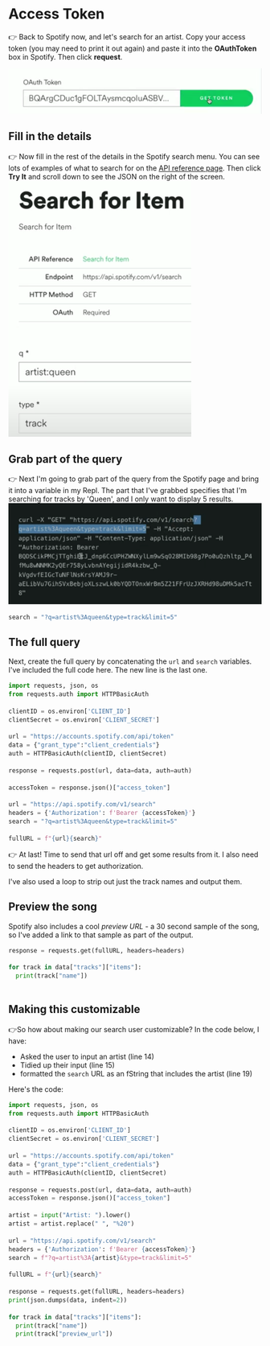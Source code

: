 
# Access Token

👉 Back to Spotify now, and let's search for an artist. Copy your access token (you may need to print it out again) and paste it into the **OAuthToken** box in Spotify. Then click **request**.

![](resources/02_api2.png)

## Fill in the details

👉 Now fill in the rest of the details in the Spotify search menu. You can see lots of examples of what to search for on the [API reference page](https://developer.spotify.com/documentation/web-api/reference/#/operations/search). Then click **Try It** and scroll down to see the JSON on the right of the screen. 
![](resources/02_api3.png)

## Grab part of the query
👉 Next I'm going to grab part of the query from the Spotify page and bring it into a variable in my Repl. The part that I've grabbed specifies that I'm searching for tracks by 'Queen', and I only want to display 5 results.
![](resources/02_api4.png)
```python
search = "?q=artist%3Aqueen&type=track&limit=5"
```
## The full query
Next, create the full query by concatenating the `url` and `search` variables.  I've included the full code here. The new line is the last one.

```python
import requests, json, os
from requests.auth import HTTPBasicAuth

clientID = os.environ['CLIENT_ID']
clientSecret = os.environ['CLIENT_SECRET']

url = "https://accounts.spotify.com/api/token"
data = {"grant_type":"client_credentials"}
auth = HTTPBasicAuth(clientID, clientSecret)

response = requests.post(url, data=data, auth=auth)

accessToken = response.json()["access_token"]

url = "https://api.spotify.com/v1/search"
headers = {'Authorization': f'Bearer {accessToken}'}
search = "?q=artist%3Aqueen&type=track&limit=5"

fullURL = f"{url}{search}"
```

👉 At last! Time to send that url off and get some results from it.  I also need to send the headers to get authorization.

I've also used a loop to strip out just the track names and output them.
## Preview the song
Spotify also includes a cool *preview URL* - a 30 second sample of the song, so I've added a link to that sample as part of the output.

```python
response = requests.get(fullURL, headers=headers)

for track in data["tracks"]["items"]:
  print(track["name"])
  
```
## Making this customizable
👉So how about making our search user customizable?
In the code below, I have:
- Asked the user to input an artist (line 14)
- Tidied up their input (line 15)
- formatted the `search` URL as an fString that includes the artist (line 19)
  
Here's the code:

```python
import requests, json, os
from requests.auth import HTTPBasicAuth

clientID = os.environ['CLIENT_ID']
clientSecret = os.environ['CLIENT_SECRET']

url = "https://accounts.spotify.com/api/token"
data = {"grant_type":"client_credentials"}
auth = HTTPBasicAuth(clientID, clientSecret)

response = requests.post(url, data=data, auth=auth)
accessToken = response.json()["access_token"]

artist = input("Artist: ").lower()
artist = artist.replace(" ", "%20")

url = "https://api.spotify.com/v1/search"
headers = {'Authorization': f'Bearer {accessToken}'}
search = f"?q=artist%3A{artist}&type=track&limit=5"

fullURL = f"{url}{search}"

response = requests.get(fullURL, headers=headers)
print(json.dumps(data, indent=2))  

for track in data["tracks"]["items"]:
  print(track["name"])
  print(track["preview_url"])

```
